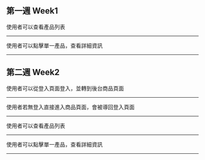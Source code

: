 <h2>第一週 Week1</h2>
使用者可以查看產品列表<hr>
使用者可以點擊單一產品，查看詳細資訊<hr>

<h2>第二週 Week2</h2>
使用者可以從登入頁面登入，並轉到後台商品頁面<hr>
使用者若無登入直接進入商品頁面，會被導回登入頁面<hr>
使用者可以查看產品列表<hr>
使用者可以點擊單一產品，查看詳細資訊<hr>



